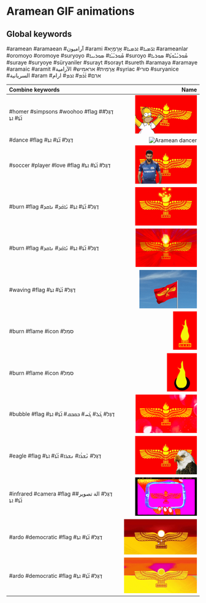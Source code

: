# Aramean GIF animations

## Global keywords

#aramean #aramaean #آراميون #arami #ܐܪ̈ܡܝܐ# ܐܪܡܝܐ# אָרָמָיָא #arameanlar #oromoyo #oromoye #suryoyo #ܣܽܘܪܝܳܝܳܐ# ܣܘܪܝܝܐ #suroyo #ܣܽܘܪܝܳܝܽܘܬܳܐ# ܣܘܪܝܐ #suraye #suryoye #süryaniler #surayt #sorayt #sureth #aramaya #aramaye #aramaic #aramit #אֲרָמִית# אראמיש# الآرامية #syriac #סורי #suryanice #السريانية #aram #ארם# ܐܳܪܳܡ# ܐܪܡ# ارام

| Combine keywords | Name |
| :-- | --: |
| #homer #simpsons #woohoo #flag #דֶגֶל# ܐܳܬܳܐ# ܐܬܐ | <img src="aramean-homer.gif" alt="Aramean homer flag" style="max-height: 100px"> |
| #dance #flag #דֶגֶל# ܐܳܬܳܐ# ܐܬܐ | <img src="aramean-dancer.gif" alt="Aramean dancer" style="max-height: 100px"> |
| #soccer #player #love #flag #דֶגֶל# ܐܳܬܳܐ# ܐܬܐ | <img src="aramean-soccer-love.gif" alt="Aramean flag soccer player love" style="max-height: 100px"> |
| #burn #flag #דֶגֶל# ܐܳܬܳܐ# ܐܬܐ# ܢܺܐܩܰܕ# ܢܐܩܕ | <img src="aramean-burning-flag1.gif" alt="Aramean burning flag" style="max-height: 100px"> |
| #burn #flag #דֶגֶל# ܐܳܬܳܐ# ܐܬܐ# ܢܺܐܩܰܕ# ܢܐܩܕ | <img src="aramean-burning-flag2.gif" alt="Aramean burning flag" style="max-height: 100px"> |
| #waving #flag #דֶגֶל# ܐܳܬܳܐ# ܐܬܐ | <img src="aramean-waving-flag.gif" alt="Aramean waving flag" style="max-height: 100px"> |
| #burn #flame #icon #סמל | <img src="aramean-burning-icon1.gif" alt="Aramean butning icon" style="max-height: 100px"> |
| #burn #flame #icon #סמל | <img src="aramean-burning-icon2.gif" alt="Aramean burning icon" style="max-height: 100px"> |
| #bubble #flag #דֶגֶל# ܓܳܠ# ܓܳܚ# ܒܩܒܩ# ܐܳܬܳܐ# ܐܬܐ | <img src="aramean-bubble-flag1.gif" alt="Aramean bubble flag" style="max-height: 100px"> |
| #eagle #flag #דֶגֶל# ܢܶܫܪܳܐ# ܢܫܪܐ# ܐܳܬܳܐ# ܐܬܐ | <img src="aramean-eagle1.gif" alt="Aramean eagle" style="max-height: 100px"> |
| #infrared #camera #flag #דֶגֶל# الة تصوير# ܐܳܬܳܐ# ܐܬܐ | <img src="aramean-infrared.gif" alt="Aramean infrared flag" style="max-height: 100px"> |
| #ardo #democratic #flag #דֶגֶל# ܐܳܬܳܐ# ܐܬܐ | <img src="aramean-ardo-democratic1.gif" alt="Aramean Democratic Organization" style="max-height: 100px"> |
| #ardo #democratic #flag #דֶגֶל# ܐܳܬܳܐ# ܐܬܐ | <img src="aramean-ardo-democratic2.gif" alt="Aramean Democratic Organization" style="max-height: 100px"> |
